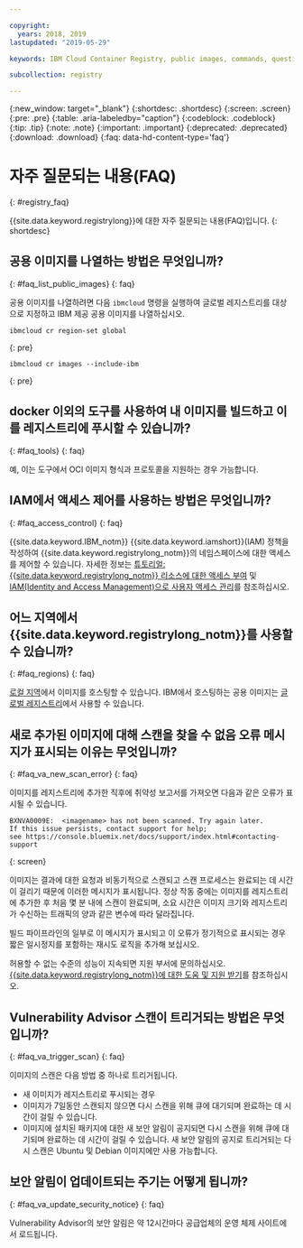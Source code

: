 ```yaml
---

copyright:
  years: 2018, 2019
lastupdated: "2019-05-29"

keywords: IBM Cloud Container Registry, public images, commands, questions, registry, faq, Vulnerability Advisor,

subcollection: registry

---
```


{:new_window: target="_blank"}
{:shortdesc: .shortdesc}
{:screen: .screen}
{:pre: .pre}
{:table: .aria-labeledby="caption"}
{:codeblock: .codeblock}
{:tip: .tip}
{:note: .note}
{:important: .important}
{:deprecated: .deprecated}
{:download: .download}
{:faq: data-hd-content-type='faq'}

# 자주 질문되는 내용(FAQ)
{: #registry_faq}

{{site.data.keyword.registrylong}}에 대한 자주 질문되는 내용(FAQ)입니다.
{: shortdesc}

## 공용 이미지를 나열하는 방법은 무엇입니까?
{: #faq_list_public_images}
{: faq}

공용 이미지를 나열하려면 다음 `ibmcloud` 명령을 실행하여 글로벌 레지스트리를 대상으로 지정하고 IBM 제공 공용 이미지를 나열하십시오.

```
ibmcloud cr region-set global
```
{: pre}

```
ibmcloud cr images --include-ibm
```
{: pre}

## docker 이외의 도구를 사용하여 내 이미지를 빌드하고 이를 레지스트리에 푸시할 수 있습니까?
{: #faq_tools}
{: faq}

예, 이는 도구에서 OCI 이미지 형식과 프로토콜을 지원하는 경우 가능합니다.

## IAM에서 액세스 제어를 사용하는 방법은 무엇입니까?
{: #faq_access_control}
{: faq}

{{site.data.keyword.IBM_notm}} {{site.data.keyword.iamshort}}(IAM) 정책을 작성하여 {{site.data.keyword.registrylong_notm}}의 네임스페이스에 대한 액세스를 제어할 수 있습니다. 자세한 정보는 [튜토리얼: {{site.data.keyword.registrylong_notm}} 리소스에 대한 액세스 부여](/docs/services/Registry?topic=registry-iam_access) 및 [IAM(Identity and Access Management)으로 사용자 액세스 관리](/docs/services/Registry?topic=registry-iam)를 참조하십시오.

## 어느 지역에서 {{site.data.keyword.registrylong_notm}}를 사용할 수 있습니까?
{: #faq_regions}
{: faq}

[로컬 지역](/docs/services/Registry?topic=registry-registry_overview#registry_regions_local)에서 이미지를 호스팅할 수 있습니다. IBM에서 호스팅하는 공용 이미지는 [글로벌 레지스트리](/docs/services/Registry?topic=registry-registry_overview#registry_regions_global)에서 사용할 수 있습니다.

## 새로 추가된 이미지에 대해 스캔을 찾을 수 없음 오류 메시지가 표시되는 이유는 무엇입니까?
{: #faq_va_new_scan_error}
{: faq}

이미지를 레지스트리에 추가한 직후에 취약성 보고서를 가져오면 다음과 같은 오류가 표시될 수 있습니다.

```
BXNVA0009E:  <imagename> has not been scanned. Try again later.
If this issue persists, contact support for help;
see https://console.bluemix.net/docs/support/index.html#contacting-support
```
{: screen}

이미지는 결과에 대한 요청과 비동기적으로 스캔되고 스캔 프로세스는 완료되는 데 시간이 걸리기 때문에 이러한 메시지가 표시됩니다. 정상 작동 중에는 이미지를 레지스트리에 추가한 후 처음 몇 분 내에 스캔이 완료되며, 소요 시간은 이미지 크기와 레지스트리가 수신하는 트래픽의 양과 같은 변수에 따라 달라집니다.

빌드 파이프라인의 일부로 이 메시지가 표시되고 이 오류가 정기적으로 표시되는 경우 짧은 일시정지를 포함하는 재시도 로직을 추가해 보십시오.

허용할 수 없는 수준의 성능이 지속되면 지원 부서에 문의하십시오. [{{site.data.keyword.registrylong_notm}}에 대한 도움 및 지원 받기](/docs/services/Registry?topic=registry-ts_index#gettinghelp)를 참조하십시오.

## Vulnerability Advisor 스캔이 트리거되는 방법은 무엇입니까?
{: #faq_va_trigger_scan}
{: faq}

이미지의 스캔은 다음 방법 중 하나로 트리거됩니다.

- 새 이미지가 레지스트리로 푸시되는 경우
- 이미지가 7일동안 스캔되지 않으면 다시 스캔을 위해 큐에 대기되며 완료하는 데 시간이 걸릴 수 있습니다.
- 이미지에 설치된 패키지에 대한 새 보안 알림이 공지되면 다시 스캔을 위해 큐에 대기되며 완료하는 데 시간이 걸릴 수 있습니다. 새 보안 알림의 공지로 트리거되는 다시 스캔은 Ubuntu 및 Debian 이미지에만 사용 가능합니다.

## 보안 알림이 업데이트되는 주기는 어떻게 됩니까?
{: #faq_va_update_security_notice}
{: faq}

Vulnerability Advisor의 보안 알림은 약 12시간마다 공급업체의 운영 체제 사이트에서 로드됩니다.
